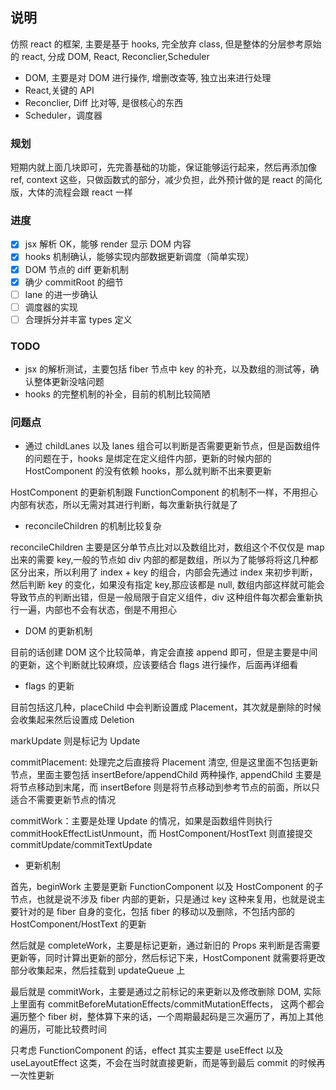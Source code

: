 ## 说明

仿照 react 的框架, 主要是基于 hooks, 完全放弃 class, 但是整体的分层参考原始的 react, 分成 DOM, React, Reconclier,Scheduler

- DOM, 主要是对 DOM 进行操作, 增删改查等, 独立出来进行处理
- React,关键的 API
- Reconclier, Diff 比对等, 是很核心的东西
- Scheduler，调度器

### 规划

短期内就上面几块即可，先完善基础的功能，保证能够运行起来，然后再添加像 ref, context 这些，只做函数式的部分，减少负担，此外预计做的是 react 的简化版，大体的流程会跟 react 一样

### 进度

- [x] jsx 解析 OK，能够 render 显示 DOM 内容
- [x] hooks 机制确认，能够实现内部数据更新调度（简单实现）
- [x] DOM 节点的 diff 更新机制
- [x] 确少 commitRoot 的细节
- [ ] lane 的进一步确认
- [ ] 调度器的实现
- [ ] 合理拆分并丰富 types 定义

### TODO

- jsx 的解析测试，主要包括 fiber 节点中 key 的补充，以及数组的测试等，确认整体更新没啥问题
- hooks 的完整机制的补全，目前的机制比较简陋

### 问题点

- 通过 childLanes 以及 lanes 组合可以判断是否需要更新节点，但是函数组件的问题在于，hooks 是绑定在定义组件内部，更新的时候内部的 HostComponent 的没有依赖 hooks，那么就判断不出来要更新

HostComponent 的更新机制跟 FunctionComponent 的机制不一样，不用担心内部有状态，所以无需对其进行判断，每次重新执行就是了

- reconcileChildren 的机制比较复杂

reconcileChildren 主要是区分单节点比对以及数组比对，数组这个不仅仅是 map 出来的需要 key,一般的节点如 div 内部的都是数组，所以为了能够将将这几种都区分出来，所以利用了 index + key 的组合，内部会先通过 index 来初步判断，然后判断 key 的变化，如果没有指定 key,那应该都是 null, 数组内部这样就可能会导致节点的判断出错，但是一般局限于自定义组件，div 这种组件每次都会重新执行一遍，内部也不会有状态，倒是不用担心

- DOM 的更新机制

目前的话创建 DOM 这个比较简单，肯定会直接 append 即可，但是主要是中间的更新，这个判断就比较麻烦，应该要结合 flags 进行操作，后面再详细看

- flags 的更新

目前包括这几种，placeChild 中会判断设置成 Placement，其次就是删除的时候会收集起来然后设置成 Deletion

markUpdate 则是标记为 Update

commitPlacement: 处理完之后直接将 Placement 清空, 但是这里面不包括更新节点，里面主要包括 insertBefore/appendChild 两种操作, appendChild 主要是将节点移动到末尾，而 insertBefore 则是将节点移动到参考节点的前面，所以只适合不需要更新节点的情况

commitWork：主要是处理 Update 的情况，如果是函数组件则执行 commitHookEffectListUnmount，而 HostComponent/HostText 则直接提交 commitUpdate/commitTextUpdate

- 更新机制

首先，beginWork 主要是更新 FunctionComponent 以及 HostComponent 的子节点，也就是说不涉及 fiber 内部的更新，只是通过 key 这种来复用，也就是说主要针对的是 fiber 自身的变化，包括 fiber 的移动以及删除，不包括内部的 HostComponent/HostText 的更新

然后就是 completeWork，主要是标记更新，通过新旧的 Props 来判断是否需要更新等，同时计算出更新的部分，然后标记下来，HostComponent 就需要将更改部分收集起来，然后挂载到 updateQueue 上

最后就是 commitWork，主要是通过之前标记的来更新以及修改删除 DOM, 实际上里面有 commitBeforeMutationEffects/commitMutationEffects， 这两个都会遍历整个 fiber 树，整体算下来的话，一个周期最起码是三次遍历了，再加上其他的遍历，可能比较费时间

只考虑 FunctionComponent 的话，effect 其实主要是 useEffect 以及 useLayoutEffect 这类，不会在当时就直接更新，而是等到最后 commit 的时候再一次性更新
